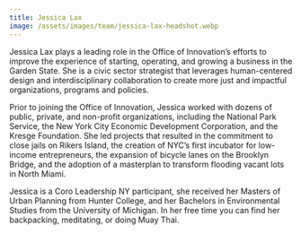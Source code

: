 ```yaml
---
title: Jessica Lax
image: /assets/images/team/jessica-lax-headshot.webp
---
```


Jessica Lax plays a leading role in the Office of Innovation’s efforts to improve the experience of starting, operating, and growing a business in the Garden State. She is a civic sector strategist that leverages human-centered design and interdisciplinary collaboration to create more just and impactful organizations, programs and policies.

Prior to joining the Office of Innovation, Jessica worked with dozens of public, private, and non-profit organizations, including the National Park Service, the New York City Economic Development Corporation, and the Kresge Foundation. She led projects that resulted in the commitment to close jails on Rikers Island, the creation of NYC’s first incubator for low-income entrepreneurs, the expansion of bicycle lanes on the Brooklyn Bridge, and the adoption of a masterplan to transform flooding vacant lots in North Miami.

Jessica is a Coro Leadership NY participant, she received her Masters of Urban Planning from Hunter College, and her Bachelors in Environmental Studies from the University of Michigan. In her free time you can find her backpacking, meditating, or doing Muay Thai.
